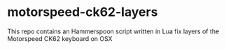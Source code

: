 # motorspeed-ck62-layers
This repo contains an Hammerspoon script written in Lua fix layers of the Motorspeed CK62 keyboard on OSX
